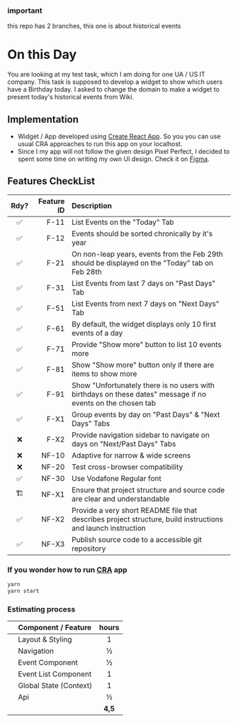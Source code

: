 ### important
this repo has 2 branches, this one is about historical events
# On this Day

You are looking at my test task, which I am doing for one UA / US IT company. This task is supposed to develop a widget to show which users have a Birthday today. I asked to change the domain to make a widget to present today's historical events from Wiki.

## Implementation

- Widget / App developed using [Create React App](https://create-react-app.dev/). So you you can use usual CRA approaches to run this app on your localhost.
- Since I my app will not follow the given design Pixel Perfect, I decided to spent some time on writing my own UI design. Check it on [Figma](https://www.figma.com/proto/YWWyHyEycQwDFWIjx2JgW7/This-Day-in-History?node-id=202%3A6&scaling=min-zoom&page-id=0%3A1).

## Features CheckList

| Rdy? | Feature ID | Description                                                                                                  |
| :--: | ---------: | :----------------------------------------------------------------------------------------------------------- |
|  ✅  |       F-11 | List Events on the "Today" Tab                                                                               |
|  ✅  |       F-12 | Events should be sorted chronically by it's year                                                             |
|  ✅  |       F-21 | On non-leap years, events from the Feb 29th should be displayed on the "Today" tab on Feb 28th               |
|  ✅  |       F-31 | List Events from last 7 days on "Past Days" Tab                                                              |
|  ✅  |       F-51 | List Events from next 7 days on "Next Days" Tab                                                              |
|  ✅  |       F-61 | By default, the widget displays only 10 first events of a day                                                |
|  ✅  |       F-71 | Provide "Show more" button to list 10 events more                                                            |
|  ✅  |       F-81 | Show "Show more" button only if there are items to show more                                                 |
|  ✅  |       F-91 | Show "Unfortunately there is no users with birthdays on these dates" message if no events on the chosen tab  |
|  ✅  |       F-X1 | Group events by day on "Past Days" & "Next Days" Tabs                                                        |
|  ❌  |       F-X2 | Provide navigation sidebar to navigate on days on "Next/Past Days" Tabs                                      |
|  ❌  |      NF-10 | Adaptive for narrow & wide screens                                                                           |
|  ❌  |      NF-20 | Test cross-browser compatibility                                                                             |
|  ✅  |      NF-30 | Use Vodafone Regular font                                                                                    |
|  🏗  |      NF-X1 | Ensure that project structure and source code are clear and understandable                                   |
|  ✅  |      NF-X2 | Provide a very short README file that describes project structure, build instructions and launch instruction |
|  ✅  |      NF-X3 | Publish source code to a accessible git repository                                                           |

### If you wonder how to run [CRA](https://create-react-app.dev/) app

```bash
yarn
yarn start
```

### Estimating process

|     | Component / Feature    |  hours  |
| --- | :--------------------- | :-----: |
|     | Layout & Styling       |    1    |
|     | Navigation             |    ½    |
|     | Event Component        |    ½    |
|     | Event List Component   |    1    |
|     | Global State (Context) |    1    |
|     | Api                    |    ½    |
|     |                        | **4,5** |
